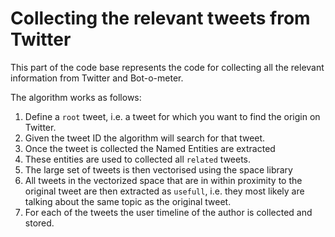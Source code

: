 # Collecting the relevant tweets from Twitter

This part of the code base represents the code for collecting all the relevant information from Twitter and Bot-o-meter.

The algorithm works as follows:
1. Define a `root` tweet, i.e. a tweet for which you want to find the origin on Twitter.
1. Given the tweet ID the algorithm will search for that tweet.
1. Once the tweet is collected the Named Entities are extracted
1. These entities are used to collected all `related` tweets.
1. The large set of tweets is then vectorised using the space library
1. All tweets in the vectorized space that are in within proximity to the original tweet are then extracted as `usefull`, i.e. they most likely are talking about the same topic as the original tweet.
1. For each of the tweets the user timeline of the author is collected and stored.